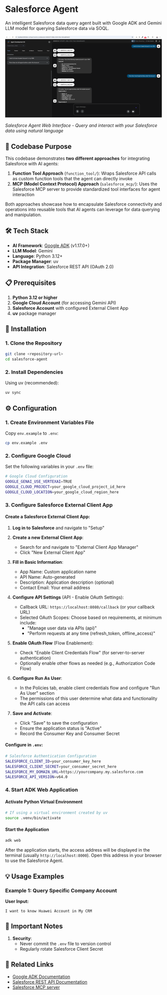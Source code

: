 # Salesforce Agent

An intelligent Salesforce data query agent built with Google ADK and Gemini LLM model for querying Salesforce data via SOQL.

![ADK Web Interface](adk-web.png)

*Salesforce Agent Web Interface - Query and interact with your Salesforce data using natural language*

## 🎯 Codebase Purpose

This codebase demonstrates **two different approaches** for integrating Salesforce with AI agents:

1. **Function Tool Approach** (`function_tool/`): Wraps Salesforce API calls as custom function tools that the agent can directly invoke
2. **MCP (Model Context Protocol) Approach** (`salesforce_mcp/`): Uses the Salesforce MCP server to provide standardized tool interfaces for agent interaction

Both approaches showcase how to encapsulate Salesforce connectivity and operations into reusable tools that AI agents can leverage for data querying and manipulation.

## 🛠 Tech Stack

- **AI Framework**: [Google ADK](https://github.com/google/adk) (v1.17.0+)
- **LLM Model**: Gemini
- **Language**: Python 3.12+
- **Package Manager**: uv
- **API Integration**: Salesforce REST API (OAuth 2.0)

## 📋 Prerequisites

1. **Python 3.12 or higher**
2. **Google Cloud Account** (for accessing Gemini API)
3. **Salesforce Account** with configured External Client App
4. **uv** package manager

## 🚀 Installation

### 1. Clone the Repository

```bash
git clone <repository-url>
cd salesforce-agent
```

### 2. Install Dependencies

Using uv (recommended):
```bash
uv sync
```

## ⚙️ Configuration

### 1. Create Environment Variables File

Copy `env.example` to `.env`:
```bash
cp env.example .env
```

### 2. Configure Google Cloud

Set the following variables in your `.env` file:

```bash
# Google Cloud Configuration
GOOGLE_GENAI_USE_VERTEXAI=TRUE
GOOGLE_CLOUD_PROJECT=your_google_cloud_project_id_here
GOOGLE_CLOUD_LOCATION=your_google_cloud_region_here
```

### 3. Configure Salesforce External Client App

#### Create a Salesforce External Client App:

1. **Log in to Salesforce** and navigate to "Setup"

2. **Create a new External Client App**:
   - Search for and navigate to "External Client App Manager"
   - Click "New External Client App"

3. **Fill in Basic Information**:
   - App Name: Custom application name
   - API Name: Auto-generated
   - Description: Application description (optional)
   - Contact Email: Your email address

4. **Configure API Settings** (API - Enable OAuth Settings):
   - Callback URL: `https://localhost:8080/callback` (or your callback URL)
   - Selected OAuth Scopes: Choose based on requirements, at minimum include:
     - "Manage user data via APIs (api)"
     - "Perform requests at any time (refresh_token, offline_access)"

5. **Enable OAuth Flow** (Flow Enablement):
   - Check "Enable Client Credentials Flow" (for server-to-server authentication)
   - Optionally enable other flows as needed (e.g., Authorization Code Flow)

6. **Configure Run As User**:
   - In the Policies tab, enable client credentials flow and configure "Run As User" section
   - The permissions of this user determine what data and functionality the API calls can access


7. **Save and Activate**:
   - Click "Save" to save the configuration
   - Ensure the application status is "Active"
   - Record the Consumer Key and Consumer Secret

#### Configure in `.env`:

```bash
# Salesforce Authentication Configuration
SALESFORCE_CLIENT_ID=your_consumer_key_here
SALESFORCE_CLIENT_SECRET=your_consumer_secret_here
SALESFORCE_MY_DOMAIN_URL=https://yourcompany.my.salesforce.com
SALESFORCE_API_VERSION=v64.0
```

### 4. Start ADK Web Application

#### Activate Python Virtual Environment

```bash
# If using a virtual environment created by uv
source .venv/bin/activate
```

#### Start the Application

```bash
adk web
```

After the application starts, the access address will be displayed in the terminal (usually `http://localhost:8000`). Open this address in your browser to use the Salesforce Agent.


## 💡 Usage Examples

### Example 1: Query Specific Company Account

**User Input:**
```
I want to know Huawei Account in My CRM
```

## 📝 Important Notes

1. **Security**:
   - Never commit the `.env` file to version control
   - Regularly rotate Salesforce Client Secret


## 🔗 Related Links

- [Google ADK Documentation](https://github.com/google/adk)
- [Salesforce REST API Documentation](https://developer.salesforce.com/docs/atlas.en-us.api_rest.meta/api_rest/)
- [Salesforce MCP server](https://github.com/tsmztech/mcp-server-salesforce)
